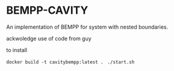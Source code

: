 # BEMPP-CAVITY

An implementation of BEMPP for system with nested boundaries.

ackwoledge use of code from guy

to install

```docker build -t cavitybempp:latest . ```
```./start.sh```
